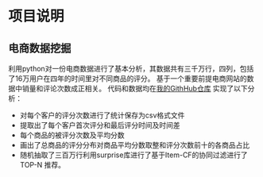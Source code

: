 # 项目说明
## 电商数据挖掘
利用python对一份电商数据进行了基本分析，其数据共有三千万行，四列，包括了16万用户在四年的时间里对不同商品的评分。 基于一个重要前提电商网站的数据中销量和评论次数成正相关。 代码和数据均在[我的GithHub仓库](http://github.com/jiaojiangfeng)
实现了以下分析：  
* 对每个客户的评分次数进行了统计保存为csv格式文件
* 提取出了每个客户首次评分和最后评分时间及时间差
* 每个商品的被评分次数及平均分数
* 画出了总商品的评分分布对商品平均分数取整和评分次数前十的各商品占比
* 随机抽取了三百万行利用surprise库进行了基于Item-CF的协同过滤进行了TOP-N 推荐。

